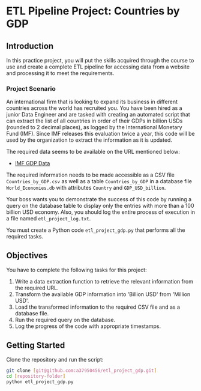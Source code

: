 # ETL Pipeline Project: Countries by GDP

## Introduction

In this practice project, you will put the skills acquired through the course to use and create a complete ETL pipeline for accessing data from a website and processing it to meet the requirements.

### Project Scenario

An international firm that is looking to expand its business in different countries across the world has recruited you. You have been hired as a junior Data Engineer and are tasked with creating an automated script that can extract the list of all countries in order of their GDPs in billion USDs (rounded to 2 decimal places), as logged by the International Monetary Fund (IMF). Since IMF releases this evaluation twice a year, this code will be used by the organization to extract the information as it is updated.

The required data seems to be available on the URL mentioned below:
- [IMF GDP Data](https://web.archive.org/web/20230902185326/https://en.wikipedia.org/wiki/List_of_countries_by_GDP_%28nominal%29)

The required information needs to be made accessible as a CSV file `Countries_by_GDP.csv` as well as a table `Countries_by_GDP` in a database file `World_Economies.db` with attributes `Country` and `GDP_USD_billion`.

Your boss wants you to demonstrate the success of this code by running a query on the database table to display only the entries with more than a 100 billion USD economy. Also, you should log the entire process of execution in a file named `etl_project_log.txt`.

You must create a Python code `etl_project_gdp.py` that performs all the required tasks.

## Objectives

You have to complete the following tasks for this project:

1. Write a data extraction function to retrieve the relevant information from the required URL.
2. Transform the available GDP information into 'Billion USD' from 'Million USD'.
3. Load the transformed information to the required CSV file and as a database file.
4. Run the required query on the database.
5. Log the progress of the code with appropriate timestamps.

## Getting Started

Clone the repository and run the script:
```bash
git clone [git@github.com:a37950456/etl_project_gdp.git]
cd [repository-folder]
python etl_project_gdp.py

